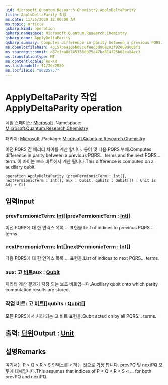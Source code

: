 ```yaml
---
uid: Microsoft.Quantum.Research.Chemistry.ApplyDeltaParity
title: ApplyDeltaParity 작업
ms.date: 11/25/2020 12:00:00 AM
ms.topic: article
qsharp.kind: operation
qsharp.namespace: Microsoft.Quantum.Research.Chemistry
qsharp.name: ApplyDeltaParity
qsharp.summary: Computes difference in parity between a previous PQRS... terms and the next PQRS... term. This difference is computed on a auxiliary qubit.
ms.openlocfilehash: 40157b6a166b09c6fee63d86e203f92069d008f1
ms.sourcegitcommit: a87c1aa8e7453360025e47ba614f25b02ea84ec3
ms.translationtype: MT
ms.contentlocale: ko-KR
ms.lasthandoff: 11/26/2020
ms.locfileid: "96225757"
---
```

# <a name="applydeltaparity-operation"></a><span data-ttu-id="3c066-102">ApplyDeltaParity 작업</span><span class="sxs-lookup"><span data-stu-id="3c066-102">ApplyDeltaParity operation</span></span>

<span data-ttu-id="3c066-103">네임 스페이스: [Microsoft](xref:Microsoft.Quantum.Research.Chemistry) .</span><span class="sxs-lookup"><span data-stu-id="3c066-103">Namespace: [Microsoft.Quantum.Research.Chemistry](xref:Microsoft.Quantum.Research.Chemistry)</span></span>

<span data-ttu-id="3c066-104">패키지: [Microsoft](https://nuget.org/packages/Microsoft.Quantum.Research.Chemistry) .</span><span class="sxs-lookup"><span data-stu-id="3c066-104">Package: [Microsoft.Quantum.Research.Chemistry](https://nuget.org/packages/Microsoft.Quantum.Research.Chemistry)</span></span>


<span data-ttu-id="3c066-105">이전 PQRS 간 패리티 차이를 계산 합니다. 용어 및 다음 PQRS 부채.</span><span class="sxs-lookup"><span data-stu-id="3c066-105">Computes difference in parity between a previous PQRS... terms and the next PQRS... term.</span></span> <span data-ttu-id="3c066-106">이 차이는 보조 비트에서 계산 됩니다.</span><span class="sxs-lookup"><span data-stu-id="3c066-106">This difference is computed on a auxiliary qubit.</span></span>

```qsharp
operation ApplyDeltaParity (prevFermionicTerm : Int[], nextFermionicTerm : Int[], aux : Qubit, qubits : Qubit[]) : Unit is Adj + Ctl
```


## <a name="input"></a><span data-ttu-id="3c066-107">입력</span><span class="sxs-lookup"><span data-stu-id="3c066-107">Input</span></span>

### <a name="prevfermionicterm--int"></a><span data-ttu-id="3c066-108">prevFermionicTerm: [Int](xref:microsoft.quantum.lang-ref.int)[]</span><span class="sxs-lookup"><span data-stu-id="3c066-108">prevFermionicTerm : [Int](xref:microsoft.quantum.lang-ref.int)[]</span></span>

<span data-ttu-id="3c066-109">이전 PQRS에 대 한 인덱스 목록 ... 표현을.</span><span class="sxs-lookup"><span data-stu-id="3c066-109">List of indices to previous PQRS... terms.</span></span>


### <a name="nextfermionicterm--int"></a><span data-ttu-id="3c066-110">nextFermionicTerm: [Int](xref:microsoft.quantum.lang-ref.int)[]</span><span class="sxs-lookup"><span data-stu-id="3c066-110">nextFermionicTerm : [Int](xref:microsoft.quantum.lang-ref.int)[]</span></span>

<span data-ttu-id="3c066-111">다음 PQRS에 대 한 인덱스 목록 ... 표현을.</span><span class="sxs-lookup"><span data-stu-id="3c066-111">List of indices to next PQRS... terms.</span></span>


### <a name="aux--qubit"></a><span data-ttu-id="3c066-112">aux: 고 [비트](xref:microsoft.quantum.lang-ref.qubit)</span><span class="sxs-lookup"><span data-stu-id="3c066-112">aux : [Qubit](xref:microsoft.quantum.lang-ref.qubit)</span></span>

<span data-ttu-id="3c066-113">패리티 계산 결과가 저장 되는 보조 비트입니다.</span><span class="sxs-lookup"><span data-stu-id="3c066-113">Auxiliary qubit onto which parity computation results are stored.</span></span>


### <a name="qubits--qubit"></a><span data-ttu-id="3c066-114">작업 비트: 고 [비트](xref:microsoft.quantum.lang-ref.qubit)[]</span><span class="sxs-lookup"><span data-stu-id="3c066-114">qubits : [Qubit](xref:microsoft.quantum.lang-ref.qubit)[]</span></span>

<span data-ttu-id="3c066-115">모든 PQRS에서 처리 되는 고 비트 표현을.</span><span class="sxs-lookup"><span data-stu-id="3c066-115">Qubit acted on by all PQRS... terms.</span></span>



## <a name="output--unit"></a><span data-ttu-id="3c066-116">출력: [단위](xref:microsoft.quantum.lang-ref.unit)</span><span class="sxs-lookup"><span data-stu-id="3c066-116">Output : [Unit](xref:microsoft.quantum.lang-ref.unit)</span></span>



## <a name="remarks"></a><span data-ttu-id="3c066-117">설명</span><span class="sxs-lookup"><span data-stu-id="3c066-117">Remarks</span></span>

<span data-ttu-id="3c066-118">여기서는 P < Q < R < S 인덱스를 < 하는 것으로 가정 합니다. prevPQ 및 nextPQ 모두에 대해입니다.</span><span class="sxs-lookup"><span data-stu-id="3c066-118">This assumes that indices of P < Q < R < S < ... for both prevPQ and nextPQ.</span></span>